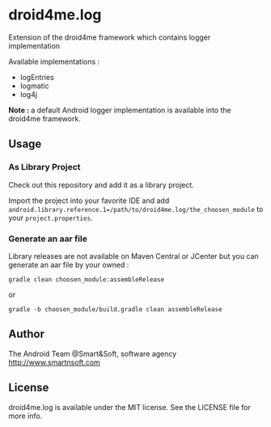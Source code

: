 # droid4me.log
Extension of the droid4me framework which contains logger implementation

Available implementations :

* logEntries
* logmatic
* log4j

**Note :** a default Android logger implementation is available into the droid4me framework.

## Usage

### As Library Project

Check out this repository and add it as a library project.

Import the project into your favorite IDE and add `android.library.reference.1=/path/to/droid4me.log/the_choosen_module` to your `project.properties`.

### Generate an aar file

Library releases are not available on Maven Central or JCenter but you can generate an aar file by your owned :

```console
gradle clean choosen_module:assembleRelease
```

or

```console
gradle -b choosen_module/build.gradle clean assembleRelease
```

## Author

The Android Team @Smart&Soft, software agency http://www.smartnsoft.com

## License

droid4me.log is available under the MIT license. See the LICENSE file for more info.
